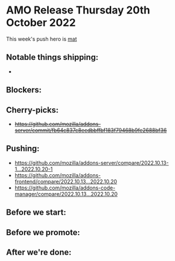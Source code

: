 # AMO Release Thursday 20th October 2022

This week's push hero is [mat](https://github.com/diox)

## Notable things shipping:
- 

## Blockers:

## Cherry-picks:
- ~~https://github.com/mozilla/addons-server/commit/fb64c837c8ecdbbffbf183f79468b9fe2688bf36~~

## Pushing:

- https://github.com/mozilla/addons-server/compare/2022.10.13-1...2022.10.20-1
- https://github.com/mozilla/addons-frontend/compare/2022.10.13...2022.10.20
- https://github.com/mozilla/addons-code-manager/compare/2022.10.13...2022.10.20

## Before we start:

## Before we promote:

## After we're done:
